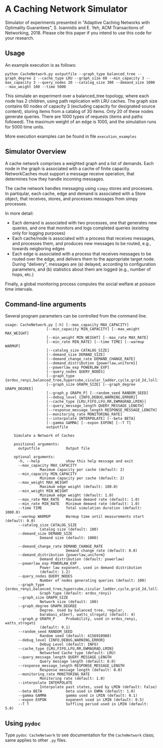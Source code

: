 A Caching Network Simulator
===========================

Simulator of experiments presented in "Adaptive Caching Networks with Optimality Guarantees", S. Ioannidis and E. Yeh, ACM Transactions of Networking, 2018. Please cite this paper if you intend to use this code for your research.

Usage
-----
An example execution is as follows:

	python CacheNetwork.py outputfile --graph_type balanced_tree --graph_degree 2 --cache_type LRU --graph_size 60 --min_capacity 3 --max_capacity 3 --query_nodes 20 --catalog_size 300 --demand_size 1000 --max_weight 100 --time 5000


This simulate an experiment over a balanced_tree topology, where each node has 2 children, using path replication with LRU caches. The graph size contains 60 nodes of capacity 3 (excluding capacity for designated source content), storing items from a catalog of 30 items. Only 20 of these nodes generate queries. There are 1000 types of requests (items and paths followed). The maximum weight of an edge is 1000, and the simulation runs for 5000 time units.

More execution examples can be found in file `execution_examples` 

Simulator Overview
------------------


A cache network comprises a weighted graph and a list of demands. Each node in the graph is associated with a cache of finite capacity.
NetworkCaches must support a message receive operation, that determines how they handle incoming messages.

The cache network handles messaging using `simpy` stores and processes. In partiqular, each cache, edge and demand is associated with a 
Store object, that receives, stores, and processes messages from simpy processes.

In more detail:
* Each demand is associated with two processes, one that generates new queries, and one that monitors and logs completed queries (existing only for logging purposes)
* Each cache/node is associated with a process that receives messages, and processes them, and produces new messages to be routed, e.g., towards neigboring edges
* Each edge is associated with a process that receives messages to be routed over the edge, and delivers them to the appropriate target node.
During "delivery", messages are (a) delayed, according to configuration parameters, and (b) statistics about them are logged (e.g., number of hops, etc.)
     
Finally, a global monitoring process computes the social welfare at poisson time intervals.



Command-line arguments
----------------------
Several program parameters can be controlled from the command line.


	usage: CacheNetwork.py [-h] [--max_capacity MAX_CAPACITY]
				       [--min_capacity MIN_CAPACITY] [--max_weight MAX_WEIGHT]
				       [--min_weight MIN_WEIGHT] [--max_rate MAX_RATE]
				       [--min_rate MIN_RATE] [--time TIME] [--warmup WARMUP]
				       [--catalog_size CATALOG_SIZE]
				       [--demand_size DEMAND_SIZE]
				       [--demand_change_rate DEMAND_CHANGE_RATE]
				       [--demand_distribution {powerlaw,uniform}]
				       [--powerlaw_exp POWERLAW_EXP]
				       [--query_nodes QUERY_NODES]
				       [--graph_type {erdos_renyi,balanced_tree,hypercube,cicular_ladder,cycle,grid_2d,lollipop,expander,hypercube,star,barabasi_albert,watts_strogatz,regular,powerlaw_tree,small_world,geant,abilene,dtelekom,servicenetwork}]
				       [--graph_size GRAPH_SIZE] [--graph_degree GRAPH_DEGREE]
				       [--graph_p GRAPH_P] [--random_seed RANDOM_SEED]
				       [--debug_level {INFO,DEBUG,WARNING,ERROR}]
				       [--cache_type {LRU,FIFO,LFU,RR,EWMAGRAD,LMIN}]
				       [--query_message_length QUERY_MESSAGE_LENGTH]
				       [--response_message_length RESPONSE_MESSAGE_LENGTH]
				       [--monitoring_rate MONITORING_RATE]
				       [--interpolate INTERPOLATE] [--beta BETA]
				       [--gamma GAMMA] [--expon EXPON] [--T T]
				       outputfile

		Simulate a Network of Caches

		positional arguments:
		  outputfile            Output file

		optional arguments:
		  -h, --help            show this help message and exit
		  --max_capacity MAX_CAPACITY
					Maximum capacity per cache (default: 2)
		  --min_capacity MIN_CAPACITY
					Minimum capacity per cache (default: 2)
		  --max_weight MAX_WEIGHT
					Maximum edge weight (default: 100.0)
		  --min_weight MIN_WEIGHT
					Minimum edge weight (default: 1.0)
		  --max_rate MAX_RATE   Maximum demand rate (default: 1.0)
		  --min_rate MIN_RATE   Minimum demand rate (default: 1.0)
		  --time TIME           Total simulation duration (default: 1000.0)
		  --warmup WARMUP       Warmup time until measurements start (default: 0.0)
		  --catalog_size CATALOG_SIZE
					Catalog size (default: 100)
		  --demand_size DEMAND_SIZE
					Demand size (default: 1000)

		  --demand_change_rate DEMAND_CHANGE_RATE
		                        Demand change rate (default: 0.0)
		  --demand_distribution {powerlaw,uniform}
					Demand distribution (default: powerlaw)
		  --powerlaw_exp POWERLAW_EXP
					Power law exponent, used in demand distribution
					(default: 1.2)
		  --query_nodes QUERY_NODES
					Number of nodes generating queries (default: 100)
		  --graph_type {erdos_renyi,balanced_tree,hypercube,cicular_ladder,cycle,grid_2d,lollipop,expander,hypercube,star,barabasi_albert,watts_strogatz,regular,powerlaw_tree,small_world,geant,abilene,dtelekom,servicenetwork}
					Graph type (default: erdos_renyi)
		  --graph_size GRAPH_SIZE
					Network size (default: 100)
		  --graph_degree GRAPH_DEGREE
					Degree. Used by balanced_tree, regular,
					barabasi_albert, watts_strogatz (default: 4)
		  --graph_p GRAPH_P     Probability, used in erdos_renyi, watts_strogatz
					(default: 0.1)
		  --random_seed RANDOM_SEED
					Random seed (default: 4156910908)
		  --debug_level {INFO,DEBUG,WARNING,ERROR}
					Debug Level (default: INFO)
		  --cache_type {LRU,FIFO,LFU,RR,EWMAGRAD,LMIN}
					Networked Cache type (default: LRU)
		  --query_message_length QUERY_MESSAGE_LENGTH
					Query message length (default: 0.0)
		  --response_message_length RESPONSE_MESSAGE_LENGTH
					Response message length (default: 0.0)
		  --monitoring_rate MONITORING_RATE
					Monitoring rate (default: 1.0)
		  --interpolate INTERPOLATE
					Interpolate past states, used by LMIN (default: False)
		  --beta BETA           beta used in EWMA (default: 1.0)
		  --gamma GAMMA         gamma used in LMIN (default: 0.1)
		  --expon EXPON         exponent used in LMIN (default: 0.5)
		  --T T                 Suffling period used in LMIN (default: 5.0)


Using `pydoc`
------------

Type `pydoc CacheNetwork` to see documentation for the `CacheNetwork` class; same applies to other `.py` files.

